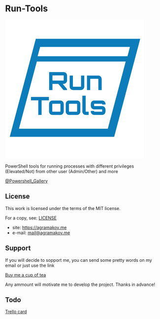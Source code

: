 # Run-Tools

![Main picture](src/logo.png)

PowerShell tools for running processes with different privileges (Elevated/Not) from other user (Admin/Other) and more

[@Powershell_Gallery](https://www.powershellgallery.com/packages/Run-Tools/)

## License

This work is licensed under the terms of the MIT license.

For a copy, see: [LICENSE](LICENSE)

- site:    https://agramakov.me
- e-mail:  mail@agramakov.me

## Support

If you will decide to sopport me, you can send some pretty words on my email or just use the link

[Buy me a cup of tea](https://paypal.me/4ndr/1eur)

Any ammount will motivate me to develop the project. Thanks in advance!

## Todo

[Trello card](https://trello.com/c/tLkPD5DD/2-run-tools)
